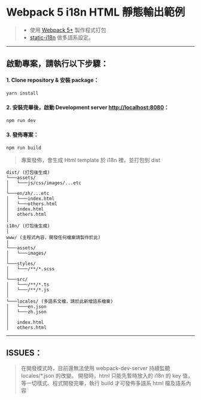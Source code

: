 # Webpack 5 i18n HTML 靜態輸出範例

> -   使用 [Webpack 5+](https://webpack.js.org/) 製作程式打包
> -   [static-i18n](https://github.com/claudetech/node-static-i18n) 做多語系設定。

---

## 啟動專案，請執行以下步驟：

#### 1. Clone repository & 安裝 package：

```bash
yarn install
```

#### 2. 安裝完畢後，啟動 Development server [http://localhost:8080](http://localhost:8080)：

```bash
npm run dev
```

#### 3. 發佈專案：

```bash
npm run build
```

> 專案發佈，會生成 Html template 於 i18n 裡，並打包到 dist

```
dist/ (打包後生成)
└───assets/
│   └───js/css/images/...etc
│
└───en/zh/...etc
│   └───index.html
│   └───others.html
│   index.html
│   others.html
│
i18n/ (打包後生成)
│
www/ (主程式內容，開發任何檔案請製作於此)
│
└───assets/
│   └───images/
│
└───styles/
│   └───/**/*.scss
│
└───src/
│   └───/**/*.ts
│   └───/**/*.js
│
└───locales/ (多語系文檔，請於此新增語系檔案)
│   └───en.json
│   └───zh.json
│
│   index.html
│   others.html

```

---

## ISSUES：

> 在開發模式時，目前還無法使用 webpack-dev-server 持續監聽 locales/\*.json 的改變。
> 開發時，html 只能先暫時放入的 i18n 的 key 值，等一切樣式、程式開發完畢，執行 build 才可發佈多語系 html 檔及語系內容
